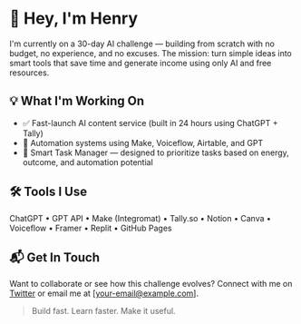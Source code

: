 # 👋 Hey, I'm Henry

I'm currently on a 30-day AI challenge — building from scratch with no budget, no experience, and no excuses. The mission: turn simple ideas into smart tools that save time and generate income using only AI and free resources.

## 💡 What I'm Working On
- ✅ Fast-launch AI content service (built in 24 hours using ChatGPT + Tally)
- 🔄 Automation systems using Make, Voiceflow, Airtable, and GPT
- 🧠 Smart Task Manager — designed to prioritize tasks based on energy, outcome, and automation potential

## 🛠 Tools I Use
ChatGPT • GPT API • Make (Integromat) • Tally.so • Notion • Canva • Voiceflow • Framer • Replit • GitHub Pages

## 📬 Get In Touch
Want to collaborate or see how this challenge evolves?
Connect with me on [Twitter](https://twitter.com/) or email me at [your-email@example.com].

> Build fast. Learn faster. Make it useful.
